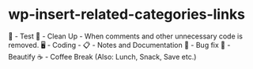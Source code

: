 # wp-insert-related-categories-links
🧪 - Test 
🚿 - Clean Up - When comments and other unnecessary code is removed. 
🖥️ - Coding - 
📋 - Notes and Documentation 
🐞 - Bug fix 
💎 - Beautify 
☕ - Coffee Break (Also: Lunch, Snack, Save etc.)